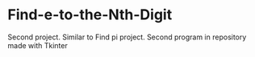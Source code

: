 # Find-e-to-the-Nth-Digit
Second project. Similar to Find pi project. Second program in repository made with Tkinter
